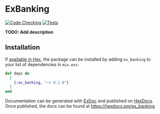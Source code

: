 # ExBanking
[![Code Checking](https://github.com/maxmaccari/ex_banking/actions/workflows/code-checking.yml/badge.svg)](https://github.com/maxmaccari/ex_banking/actions/workflows/code-checking.yml)
[![Tests](https://github.com/maxmaccari/ex_banking/actions/workflows/tests.yml/badge.svg)](https://github.com/maxmaccari/ex_banking/actions/workflows/tests.yml)

**TODO: Add description**

## Installation

If [available in Hex](https://hex.pm/docs/publish), the package can be installed
by adding `ex_banking` to your list of dependencies in `mix.exs`:

```elixir
def deps do
  [
    {:ex_banking, "~> 0.1.0"}
  ]
end
```

Documentation can be generated with [ExDoc](https://github.com/elixir-lang/ex_doc)
and published on [HexDocs](https://hexdocs.pm). Once published, the docs can
be found at <https://hexdocs.pm/ex_banking>.

